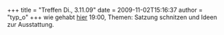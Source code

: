 +++
title = "Treffen Di., 3.11.09"
date = 2009-11-02T15:16:37
author = "typ_o"
+++
wie gehabt
[hier](http://flipdot.org/blog/index.php?/archives/47-Ab-jetzt-immer-Dienstags.html)
19:00, Themen: Satzung schnitzen und Ideen zur Ausstattung.

